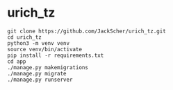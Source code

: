 # urich_tz
    git clone https://github.com/JackScher/urich_tz.git
    cd urich_tz
    python3 -m venv venv
    source venv/bin/activate
    pip install -r requirements.txt
    cd app
    ./manage.py makemigrations
    ./manage.py migrate
    ./manage.py runserver
